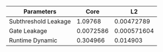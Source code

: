 | Parameters | Core | L2 |
| --- | --- | --- |
| Subthreshold Leakage | 1.09768 | 0.00472789 |
| Gate Leakage | 0.0072586 | 0.000571604 |
| Runtime Dynamic | 0.304966 | 0.014903 |
